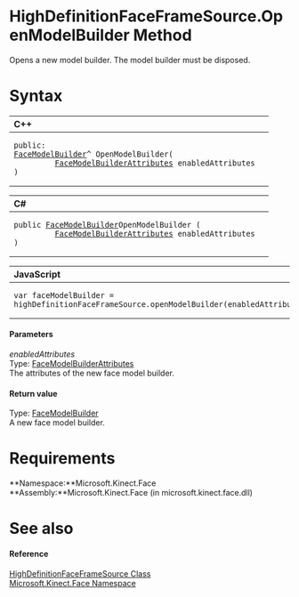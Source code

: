 HighDefinitionFaceFrameSource.OpenModelBuilder Method  
=====================================================  

Opens a new model builder. The model builder must be disposed. <span id="syntaxSection"></span>

Syntax  
======  

<table>
<colgroup>
<col width="100%" />
</colgroup>
<thead>
<tr class="header">
<th align="left">C++</th>
</tr>
</thead>
<tbody>
<tr class="odd">
<td align="left"><pre><code>public:  
<a href="../../FaceModelBuilder_Class.md">FaceModelBuilder</a>^ OpenModelBuilder(  
         <a href="../../FaceModelBuilderAttributes.md">FaceModelBuilderAttributes</a> enabledAttributes  
)</code></pre></td>
</tr>
</tbody>
</table>

<table>
<colgroup>
<col width="100%" />
</colgroup>
<thead>
<tr class="header">
<th align="left">C#</th>
</tr>
</thead>
<tbody>
<tr class="odd">
<td align="left"><pre><code>public <a href="../../FaceModelBuilder_Class.md">FaceModelBuilder</a>OpenModelBuilder (  
         <a href="../../FaceModelBuilderAttributes.md">FaceModelBuilderAttributes</a> enabledAttributes  
)</code></pre></td>
</tr>
</tbody>
</table>

<table>
<colgroup>
<col width="100%" />
</colgroup>
<thead>
<tr class="header">
<th align="left">JavaScript</th>
</tr>
</thead>
<tbody>
<tr class="odd">
<td align="left"><pre><code>var faceModelBuilder = highDefinitionFaceFrameSource.openModelBuilder(enabledAttributes);</code></pre></td>
</tr>
</tbody>
</table>

<span id="ID4EG"></span>
#### Parameters  

*enabledAttributes*    
Type: [FaceModelBuilderAttributes](../../FaceModelBuilderAttributes.md)  
The attributes of the new face model builder.  

<span id="ID4EP"></span>
#### Return value  

Type: [FaceModelBuilder](../../FaceModelBuilder_Class.md)  
A new face model builder.  

<span id="requirements"></span>

Requirements  
============  

**Namespace:**Microsoft.Kinect.Face  
**Assembly:**Microsoft.Kinect.Face (in microsoft.kinect.face.dll)  

<span id="ID4EAB"></span>

See also  
========  

<span id="ID4ECB"></span>
#### Reference  

[HighDefinitionFaceFrameSource Class](../../HighDefinitionFaceFrameSou.md)  
 [Microsoft.Kinect.Face Namespace](../../../Kinect.Face.md)  



<!--Please do not edit the data in the comment block below.-->
<!--
TOCTitle : OpenModelBuilder Method
RLTitle : HighDefinitionFaceFrameSource.OpenModelBuilder Method
KeywordK : OpenModelBuilder method
KeywordK : HighDefinitionFaceFrameSource.OpenModelBuilder method
KeywordF : Microsoft.Kinect.Face.HighDefinitionFaceFrameSource.OpenModelBuilder
KeywordF : HighDefinitionFaceFrameSource.OpenModelBuilder
KeywordF : OpenModelBuilder
KeywordF : Microsoft.Kinect.Face.HighDefinitionFaceFrameSource.OpenModelBuilder(Microsoft.Kinect.Face.FaceModelBuilderAttributes)
KeywordA : M:Microsoft.Kinect.Face.HighDefinitionFaceFrameSource.OpenModelBuilder(Microsoft.Kinect.Face.FaceModelBuilderAttributes)
AssetID : M:Microsoft.Kinect.Face.HighDefinitionFaceFrameSource.OpenModelBuilder(Microsoft.Kinect.Face.FaceModelBuilderAttributes)
Locale : en-us
CommunityContent : 1
APIType : Managed
APILocation : microsoft.kinect.face.dll
APIName : Microsoft.Kinect.Face.HighDefinitionFaceFrameSource.OpenModelBuilder
TargetOS : Windows
TopicType : kbSyntax
DevLang : VB
DevLang : CSharp
DevLang : JavaScript
DevLang : C++
DocSet : K4Wv2
ProjType : K4Wv2Proj
Technology : Kinect for Windows
Product : Kinect for Windows SDK v2
productversion : 20
-->
